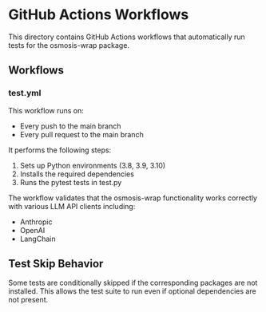 # GitHub Actions Workflows

This directory contains GitHub Actions workflows that automatically run tests for the osmosis-wrap package.

## Workflows

### test.yml

This workflow runs on:
- Every push to the main branch
- Every pull request to the main branch

It performs the following steps:
1. Sets up Python environments (3.8, 3.9, 3.10)
2. Installs the required dependencies
3. Runs the pytest tests in test.py

The workflow validates that the osmosis-wrap functionality works correctly with various LLM API clients including:
- Anthropic
- OpenAI
- LangChain

## Test Skip Behavior

Some tests are conditionally skipped if the corresponding packages are not installed. This allows the test suite to run even if optional dependencies are not present. 